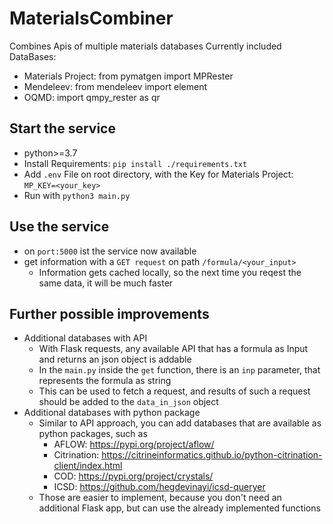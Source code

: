 # MaterialsCombiner
Combines Apis of multiple materials databases
Currently included DataBases: 
- Materials Project: from pymatgen import MPRester
- Mendeleev: from mendeleev import element
- OQMD: import qmpy_rester as qr

##  Start the service
- python>=3.7
- Install Requirements: `pip install ./requirements.txt`
- Add `.env` File on root directory, with the Key for Materials Project: `MP_KEY=<your_key>`
- Run with `python3 main.py`

## Use the service
- on `port:5000` ist the service now available
- get information with a `GET request` on path `/formula/<your_input>`
  - Information gets cached locally, so the next time you reqest the same data, it will be much faster
  
## Further possible improvements
- Additional databases with API
  - With Flask requests, any available API that has a formula as Input and returns an json object is addable
  - In the `main.py` inside the `get` function, there is an `inp` parameter, that represents the formula as string
  - This can be used to fetch a request, and results of such a request should be added to the `data_in_json` object 
- Additional databases with python package
  - Similar to API approach, you can add databases that are available as python packages, such as
    - AFLOW: https://pypi.org/project/aflow/
    - Citrination: https://citrineinformatics.github.io/python-citrination-client/index.html
    - COD: https://pypi.org/project/crystals/
    - ICSD: https://github.com/hegdevinayi/icsd-queryer
  - Those are easier to implement, because you don't need an additional Flask app, but can use the already implemented functions
